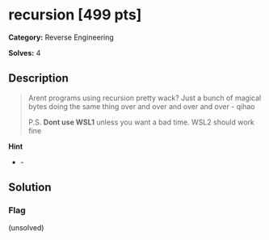 # recursion [499 pts]

**Category:** Reverse Engineering

**Solves:** 4

## Description
> Arent programs using recursion pretty wack? Just a bunch of magical bytes doing the same thing over and over and over and over
> \- qihao
> 
> P.S. **Dont use WSL1** unless you want a bad time. WSL2 should work fine

**Hint**
* \-

## Solution

### Flag
(unsolved)
